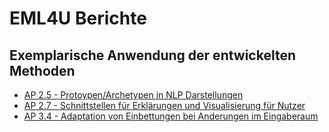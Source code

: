 # EML4U Berichte

## Exemplarische Anwendung der entwickelten Methoden

* [AP 2.5 - Protoypen/Archetypen in NLP Darstellungen](2021/AP2.5/README.md)
* [AP 2.7 - Schnittstellen für Erklärungen und Visualisierung für Nutzer](2021/AP2.7/README.md)
* [AP 3.4 - Adaptation von Einbettungen bei Anderungen im Eingaberaum](2021/AP3.4/README.md)